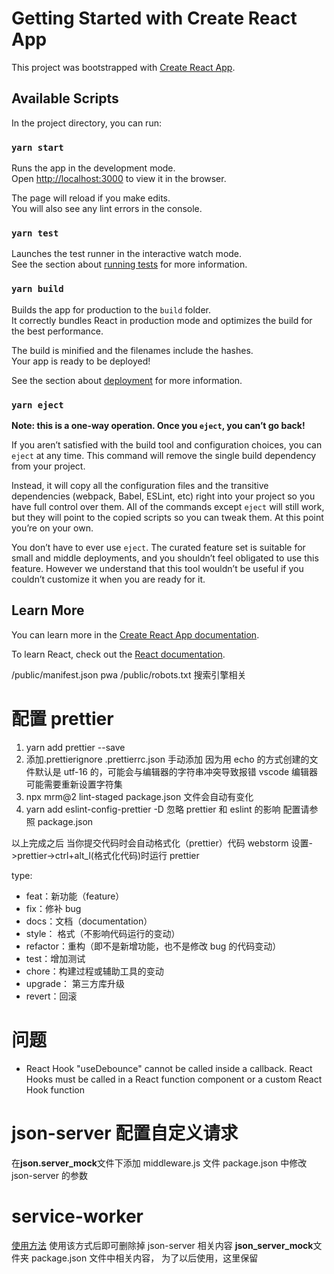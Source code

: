# Getting Started with Create React App

This project was bootstrapped with [Create React App](https://github.com/facebook/create-react-app).

## Available Scripts

In the project directory, you can run:

### `yarn start`

Runs the app in the development mode.\
Open [http://localhost:3000](http://localhost:3000) to view it in the browser.

The page will reload if you make edits.\
You will also see any lint errors in the console.

### `yarn test`

Launches the test runner in the interactive watch mode.\
See the section about [running tests](https://facebook.github.io/create-react-app/docs/running-tests) for more information.

### `yarn build`

Builds the app for production to the `build` folder.\
It correctly bundles React in production mode and optimizes the build for the best performance.

The build is minified and the filenames include the hashes.\
Your app is ready to be deployed!

See the section about [deployment](https://facebook.github.io/create-react-app/docs/deployment) for more information.

### `yarn eject`

**Note: this is a one-way operation. Once you `eject`, you can’t go back!**

If you aren’t satisfied with the build tool and configuration choices, you can `eject` at any time. This command will remove the single build dependency from your project.

Instead, it will copy all the configuration files and the transitive dependencies (webpack, Babel, ESLint, etc) right into your project so you have full control over them. All of the commands except `eject` will still work, but they will point to the copied scripts so you can tweak them. At this point you’re on your own.

You don’t have to ever use `eject`. The curated feature set is suitable for small and middle deployments, and you shouldn’t feel obligated to use this feature. However we understand that this tool wouldn’t be useful if you couldn’t customize it when you are ready for it.

## Learn More

You can learn more in the [Create React App documentation](https://facebook.github.io/create-react-app/docs/getting-started).

To learn React, check out the [React documentation](https://reactjs.org/).

/public/manifest.json pwa
/public/robots.txt 搜索引擎相关

# 配置 prettier

1. yarn add prettier --save
2. 添加.prettierignore .prettierrc.json 手动添加 因为用 echo 的方式创建的文件默认是 utf-16 的，可能会与编辑器的字符串冲突导致报错
   vscode 编辑器可能需要重新设置字符集
3. npx mrm@2 lint-staged package.json 文件会自动有变化
4. yarn add eslint-config-prettier -D 忽略 prettier 和 eslint 的影响 配置请参照 package.json

以上完成之后 当你提交代码时会自动格式化（prettier）代码 webstorm 设置->prettier->ctrl+alt_l(格式化代码)时运行 prettier

type:

- feat：新功能（feature）
- fix：修补 bug
- docs：文档（documentation）
- style： 格式（不影响代码运行的变动）
- refactor：重构（即不是新增功能，也不是修改 bug 的代码变动）
- test：增加测试
- chore：构建过程或辅助工具的变动
- upgrade： 第三方库升级
- revert：回滚

# 问题

- React Hook "useDebounce" cannot be called inside a callback. React Hooks must be called in a React function component or a custom React Hook function

# json-server 配置自定义请求

在**json.server_mock**文件下添加 middleware.js 文件 package.json 中修改 json-server 的参数

# service-worker

[使用方法](https://www.npmjs.com/package/jira-dev-tool)
使用该方式后即可删除掉 json-server 相关内容 **json_server_mock**文件夹 package.json 文件中相关内容，
为了以后使用，这里保留
